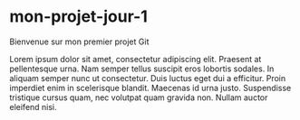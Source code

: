 # mon-projet-jour-1

Bienvenue sur mon premier projet Git


Lorem ipsum dolor sit amet, consectetur adipiscing elit. Praesent at pellentesque urna. Nam semper tellus suscipit eros lobortis sodales. In aliquam semper nunc ut consectetur. Duis luctus eget dui a efficitur. Proin imperdiet enim in scelerisque blandit. Maecenas id urna justo. Suspendisse tristique cursus quam, nec volutpat quam gravida non. Nullam auctor eleifend nisi. 
